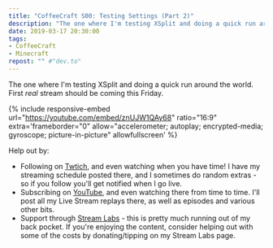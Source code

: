 ```yaml
---
title: "CoffeeCraft S00: Testing Settings (Part 2)"
description: "The one where I'm testing XSplit and doing a quick run around the world. First *real* stream should be coming this Friday."
date: 2019-03-17 20:30:00
tags:
- CoffeeCraft
- Minecraft
repost: "" #"dev.to"
---
```


The one where I'm testing XSplit and doing a quick run around the world. First *real* stream should be coming this Friday.
<!--more-->

{% include responsive-embed url="https://youtube.com/embed/znUJW1QAy68" ratio="16:9" extra='frameborder="0" allow="accelerometer; autoplay; encrypted-media; gyroscope; picture-in-picture" allowfullscreen' %}

Help out by:
 * Following on [Twtich](https://twitch.tv/AnonJr_Live), and even watching when you have time! I have my streaming schedule posted there, and I sometimes do random extras - so if you follow you'll get notified when I go live.
 * Subscribing on [YouTube](http://www.youtube.com/channel/UCXafqhKHbkSUIrq0LAuu0tw), and even watching there from time to time. I'll post all my Live Stream replays there, as well as episodes and various other bits.
 * Support through [Stream Labs](https://streamlabs.com/anonjr_live) - this is pretty much running out of my back pocket. If you're enjoying the content, consider helping out with some of the costs by donating/tipping on my Stream Labs page.